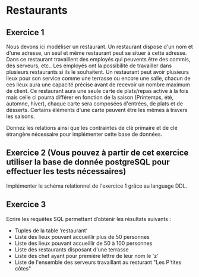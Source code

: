 # Restaurants

## Exercice 1 

Nous devons ici modéliser un restaurant.
Un restaurant dispose d'un nom et d'une adresse, un seul et même restaurant peut se situer à cette adresse. Dans ce restaurant travaillent des employés qui peuvents être des commis, des serveurs, etc..
Les employés ont la possibilité de travailler dans plusieurs restaurants si ils le souhaitent.
Un restaurant peut avoir plusieurs lieux pour son service comme une terrasse ou encore une salle, chacun de ces lieux aura une capacité précise avant de recevoir un nombre maximum de client.
Ce restaurant aura une seule carte de plats/repas active à la fois mais celle ci pourra différer en fonction de la saison (Printemps, été, automne, hiver), chaque carte sera composées d'entrées, de plats et de désserts. 
Certains éléments d'une carte peuvent être les mêmes à travers les saisons.

Donnez les relations ainsi que les contraintes de clé primaire et de clé étrangère nécessaire pour implémenter cette base de données.

## Exercice 2 (Vous pouvez à partir de cet exercice utiliser la base de donnée postgreSQL pour effectuer les tests nécessaires)

Implémenter le schéma relationnel de l'exercice 1 grâce au language DDL. 

## Exercice 3

Ecrire les requêtes SQL permettant d’obtenir les résultats suivants :
- Tuples de la table ’restaurant’
- Liste des lieux pouvant accueillir plus de 50 personnes
- Liste des lieux pouvant accueillir de 50 à 100 personnes
- Liste des restaurants disposant d'une terrasse
- Liste des chef ayant pour première lettre de leur nom le 'z'
- Liste de l'ensemble des serveurs travaillant au resturant "Les P'tites côtes"
